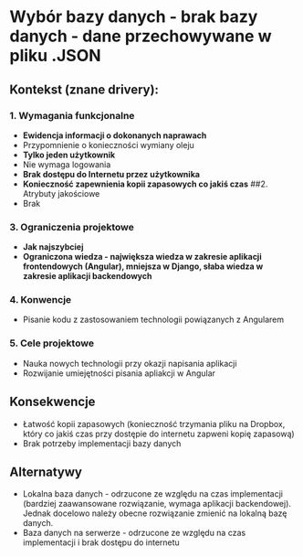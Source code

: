 # Wybór bazy danych - brak bazy danych - dane przechowywane w pliku .JSON

## Kontekst (znane drivery):

### 1. Wymagania funkcjonalne
  - **Ewidencja informacji o dokonanych naprawach**
  - Przypomnienie o konieczności wymiany oleju
  - **Tylko jeden użytkownik**
  - Nie wymaga logowania
  - **Brak dostępu do Internetu przez użytkownika**
  - **Konieczność zapewnienia kopii zapasowych co jakiś czas**
##2. Atrybuty jakościowe
  - Brak
### 3. Ograniczenia projektowe
  - **Jak najszybciej**
  - **Ograniczona wiedza - największa wiedza w zakresie aplikacji frontendowych (Angular), mniejsza w Django, słaba wiedza w zakresie aplikacji backendowych** 
### 4. Konwencje
  - Pisanie kodu z zastosowaniem technologii powiązanych z Angularem
### 5. Cele projektowe
  - Nauka nowych technologii przy okazji napisania aplikacji
  - Rozwijanie umiejętności pisania apliakcji w Angular
   
## Konsekwencje
  - Łatwość kopii zapasowych (konieczność trzymania pliku na Dropbox, który co jakiś czas przy dostępie do internetu zapweni kopię zapasową)
  - Brak potrzeby implementacji bazy danych 
  
## Alternatywy
  - Lokalna baza danych - odrzucone ze względu na czas implementacji (bardziej zaawansowane rozwiązanie, wymaga aplikacji backendowej). Jednak docelowo należy obecne rozwiązanie zmienić na lokalną bazę danych.
  - Baza danych na serwerze - odrzucone ze względu na czas implementacji i brak dostępu do internetu
